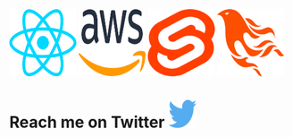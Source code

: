 <div>
  <img src="./react.svg" width="120" height="120"/>
  <img src="./aws.svg" width="120" height="120"/>
  <img src="./svelte-icon.svg" width="120" height="120"/>
  <img src="./phoenix.svg" width="120" height="120"/>
</div>

<div>
  <h1> Reach me on Twitter <a href="twitter.com/flexgambit"> <img src="./twitter.svg" height="50" width="50"/> </a> </h1>
</div>

